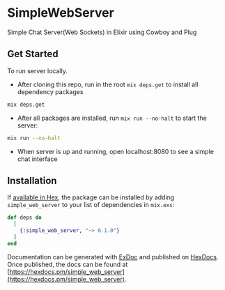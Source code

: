 # SimpleWebServer
Simple Chat Server(Web Sockets) in Elixir using Cowboy and Plug

## Get Started

To run server locally.
- After cloning this repo, run in the root `mix deps.get` to install all dependency packages
```bash
mix deps.get
```

- After all packages are installed, run `mix run --no-halt` to start the server:
```bash
mix run --no-halt
```

- When server is up and running, open localhost:8080 to see a simple chat interface 

## Installation

If [available in Hex](https://hex.pm/docs/publish), the package can be installed
by adding `simple_web_server` to your list of dependencies in `mix.exs`:

```elixir
def deps do
  [
    {:simple_web_server, "~> 0.1.0"}
  ]
end
```

Documentation can be generated with [ExDoc](https://github.com/elixir-lang/ex_doc)
and published on [HexDocs](https://hexdocs.pm). Once published, the docs can
be found at [https://hexdocs.pm/simple_web_server](https://hexdocs.pm/simple_web_server).

